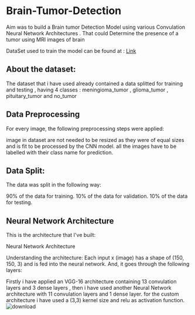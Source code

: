 # Brain-Tumor-Detection

Aim was to build a Brain tumor Detection Model using various Convulation Neural Network Architectures . That could Determine the presence of a tumor using MRI images of brain 

DataSet used to train the model can be found at : [Link](https://www.kaggle.com/datasets/sartajbhuvaji/brain-tumor-classification-mri/data)

## About the dataset:

The dataset that i have used already contained a data splitted for training and testing , having 4 classes : meningioma_tumor , glioma_tumor , pituitary_tumor and no_tumor

## Data Preprocessing

For every image, the following preprocessing steps were applied:

image in dataset are not needed to be resized as they were of equal sizes and is fit to be processed by the CNN model.
all the images have to be labelled with their class name for prediction.

## Data Split:
The data was split in the following way:

90% of the data for training.
10% of the data for validation.
10% of the data for testing.

## Neural Network Architecture
This is the architecture that I've built:

Neural Network Architecture

Understanding the architecture:
Each input x (image) has a shape of (150, 150, 3) and is fed into the neural network. And, it goes through the following layers:

Firstly i have applied an VGG-16 architecture containing 13 convulation layers and 3 dense layers , then i have used another Neural Network architecture with 11 convulation layers and 1 dense layer.
for the custom architecture i have used a (3,3) kernel size and relu as activation function.
![download](https://github.com/vikrant886/Brain-Tumor-Detection/assets/94632119/a59eea09-3493-474b-901b-0ae0877eaa7f)
